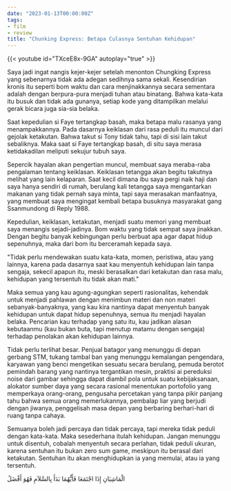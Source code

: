 ```yaml
---
date: "2023-01-13T00:00:00Z"
tags:
- film
- review
title: "Chunking Express: Betapa Culasnya Sentuhan Kehidupan"
---
```


{{< youtube id="TXceE8x-9GA" autoplay="true" >}}

Saya jadi ingat nangis kejer-kejer setelah menonton Chungking Express yang sebenarnya tidak ada adegan sedihnya sama sekali. Kesendirian kronis itu seperti bom waktu dan cara menjinakkannya secara sementara adalah dengan berpura-pura menjadi tuhan atau binatang. Bahwa kata-kata itu busuk dan tidak ada gunanya, setiap kode yang ditampilkan melalui gerak bicara juga sia-sia belaka. 

Saat kepedulian si Faye tertangkap basah, maka betapa malu rasanya yang menampakkannya. Pada dasarnya keiklasan dari rasa peduli itu muncul dari gejolak ketakutan. Bahwa takut si Tony tidak tahu, tapi di sisi lain takut sebaliknya. Maka saat si Faye tertangkap basah, di situ saya merasa ketidakadilan meliputi sekujur tubuh saya. 

Sepercik hayalan akan pengertian muncul, membuat saya meraba-raba pengalaman tentang keiklasan. Keiklasan tetangga akan begitu takutnya melihat yang lain kelaparan. Saat kecil dimana ibu saya pergi naik haji dan saya hanya sendiri di rumah, berulang kali tetangga saya mengantarkan makanan yang tidak pernah saya minta, tapi saya merasakan manfaatnya, yang membuat saya mengingat kembali betapa busuknya masyarakat gang Ssanmundong di Reply 1988.

Kepedulian, keiklasan, ketakutan, menjadi suatu memori yang membuat saya menangis sejadi-jadinya. Bom waktu yang tidak sempat saya jinakkan. Dengan begitu banyak kebingungan perlu berbuat apa agar dapat hidup sepenuhnya, maka dari bom itu berceramah kepada saya.

"Tidak perlu mendewakan suatu kata-kata, momen, peristiwa, atau yang lainnya, karena pada dasarnya saat kau menyentuh kehidupan lain tanpa sengaja, sekecil apapun itu, meski berasalkan dari ketakutan dan rasa malu, kehidupan yang tersentuh itu tidak akan mati."

Maka semua yang kau agung-agungkan seperti rasionalitas, kehendak untuk menjadi pahlawan dengan menimbun materi dan non materi sebanyak-banyaknya, yang kau kira nantinya dapat menyentuh banyak kehidupan untuk dapat hidup sepenuhnya, semua itu menjadi hayalan belaka. Pencarian kau terhadap yang satu itu, kau jadikan alasan kebutaanmu (kau bukan buta, tapi menutup matamu dengan sengaja) terhadap penolakan akan kehidupan lainnya.

Tidak perlu terlihat besar. Penjual batagor yang menunggu di depan gerbang STM, tukang tambal ban yang menunggu kemalangan pengendara, karyawan yang benci mengetikan sesuatu secara berulang, pemuda berotot pemindah barang yang nantinya tergantikan mesin, praktisi ai pereduksi noise dari gambar sehingga dapat diambil pola untuk suatu kebijaksanaan, alokator sumber daya yang secara rasional menentukan portofolio yang memperkaya orang-orang, pengusaha percetakan yang tanpa pikir panjang tahu bahwa semua orang memerlukannya, pembalap liar yang berjudi dengan jiwanya, penggelisah masa depan yang berbaring berhari-hari di ruang tanpa cahaya.

Semuanya boleh jadi percaya dan tidak percaya, tapi mereka tidak peduli dengan kata-kata. Maka sesederhana itulah kehidupan. Jangan menunggu untuk disentuh, cobalah menyentuh secara perlahan, tidak peduli ukuran, karena sentuhan itu bukan zero sum game, meskipun itu berasal dari ketakutan. Sentuhan itu akan menghidupkan ia yang memulai, atau ia yang tersentuh.

الْمَاشِيَانِ إِذَا اجْتَمَعَا فَأَيُّهُمَا بَدَأَ بِالسَّلاَمِ فَهُوَ أَفْضَلُ